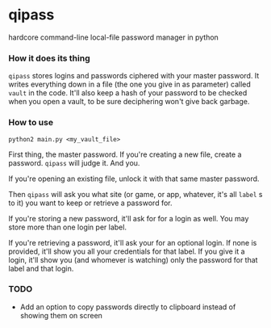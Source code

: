 # qipass
hardcore command-line local-file password manager in python

### How it does its thing

`qipass` stores logins and passwords ciphered with your master password. It writes everything down in a file (the one you give in as parameter) called `vault` in the code.
It'll also keep a hash of your password to be checked when you open a vault, to be sure deciphering won't give back garbage.

### How to use

```python2 main.py <my_vault_file>```

First thing, the master password. If you're creating a new file, create a password. `qipass` will judge it. And you.

If you're opening an existing file, unlock it with that same master password.

Then `qipass` will ask you what site (or game, or app, whatever, it's all `label` s to it) you want to keep or retrieve a password for.

If you're storing a new password, it'll ask for for a login as well. You may store more than one login per label.

If you're retrieving a password, it'll ask your for an optional login. If none is provided, it'll show you all your credentials for that label. If you give it a login, it'll show you (and whomever is watching) only the password for that label and that login.

### TODO

- Add an option to copy passwords directly to clipboard instead of showing them on screen
